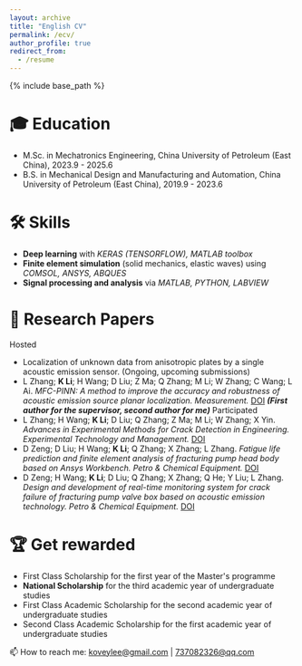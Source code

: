 ```yaml
---
layout: archive
title: "English CV"
permalink: /ecv/
author_profile: true
redirect_from:
  - /resume
---
```


{% include base_path %}

🎓 Education
======
*   M.Sc. in Mechatronics Engineering, China University of Petroleum (East China), 2023.9 - 2025.6
*   B.S. in Mechanical Design and Manufacturing and Automation, China University of Petroleum (East China), 2019.9 - 2023.6

🛠 Skills
======
*   **Deep learning** with *KERAS (TENSORFLOW), MATLAB toolbox*
*   **Finite element simulation** (solid mechanics, elastic waves) using *COMSOL, ANSYS, ABQUES*
*   **Signal processing and analysis** via *MATLAB, PYTHON, LABVIEW*

📕 Research Papers
======
Hosted
*   Localization of unknown data from anisotropic plates by a single acoustic emission sensor. (Ongoing, upcoming submissions)
*   L Zhang; **K Li**; H Wang; D Liu; Z Ma; Q Zhang; M Li; W Zhang; C Wang; L Ai. *MFC-PINN: A method to improve the accuracy and robustness of acoustic emission source planar localization. Measurement.* [DOI](https://www.sciencedirect.com/science/article/pii/S0263224124008807/)
    ***(First author for the supervisor, second author for me)***
Participated
*   L Zhang; H Wang; **K Li**; D Liu; Q Zhang; Z Ma; M Li; W Zhang; X Yin. *Advances in Experimental Methods for Crack Detection in Engineering. Experimental Technology and Management.* [DOI](https://chn.oversea.cnki.net/KCMS/detail/detail.aspx?dbcode=CJFD&dbname=CJFDLAST2024&filename=SYJL202401001&uniplatform=OVERSEA&v=XIfqTPdfigxVNJux2nWA5a8WlN_ZamEAVhcNyUnUrzkjgxjP_xl1kukTkwvCGurk/)
*   D Zeng; D Liu; H Wang; **K Li**; Q Zhang; X Zhang; L Zhang. *Fatigue life prediction and finite element analysis of fracturing pump head body based on Ansys Workbench. 
Petro & Chemical Equipment.* [DOI](https://chn.oversea.cnki.net/KCMS/detail/detail.aspx?dbcode=CJFD&dbname=CJFDLAST2023&filename=HSFF202310002&uniplatform=OVERSEA&v=wpgFIKwFzWgRZ7sLnUgaNvOqTsujcnGnn-0HvIqN0UL7nV_g_RUM8y-apQQtT9NH/)
*   D Zeng; H Wang; **K Li**; D Liu; Q Zhang; X Zhang; Q He; Y Liu; L Zhang. *Design and development of real-time monitoring system for crack failure of fracturing pump valve box based on acoustic emission technology. Petro & Chemical Equipment.* [DOI](https://chn.oversea.cnki.net/KCMS/detail/detail.aspx?dbcode=CJFD&dbname=CJFDLAST2023&filename=HSFF202308042&uniplatform=OVERSEA&v=wpgFIKwFzWip6EGYSqP5150dxRQddmnclObEpEd-k4a1PjKfDkC10FRCerVnc7uL/)

🏆 Get rewarded
======
*   First Class Scholarship for the first year of the Master's programme
*   **National Scholarship** for the third academic year of undergraduate studies
*   First Class Academic Scholarship for the second academic year of undergraduate studies
*   Second Class Academic Scholarship for the first academic year of undergraduate studies

📫 How to reach me: <a href='mailto:koveylee@gmail.com'>koveylee@gmail.com</a> | <a href='mailto:737082326@qq.com'>737082326@qq.com</a>
